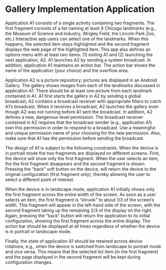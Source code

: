 # Gallery Implementation Application

Application A1 consists of a single activity containing two fragments. The first fragment consists of a
list naming at least 6 Chicago landmarks (e.g., the Museum of Science and Industry, Wrigley Field, the
Lincoln Park Zoo, etc.) Interactive app users can select one of the landmarks. When this happens, the
selected item stays highlighted and the second fragment displays the web page of the highlighted item.
This app also defines an options menu with at least two items: (1) exiting A1 and (2) launching the next
application, A2. A1 launches A2 by sending a system broadcast. In addition, application A1 maintains
an action bar. The action bar shows the name of the application (your choice) and the overflow area.


Application A2 is a picture repository; pictures are displayed in an Android Gallery. The gallery shows
images from each of the landmarks discussed in application A1. There should be at least one picture
from each landmark contained in A1. A1 first starts the gallery in A2 by sending a global broadcast;
A2 contains a broadcast receiver with appropriate filters to catch A1’s broadcast. When it receives a
broadcast, A2 launches the gallery even though A2 was not running before A1 sent the broadcast. In
addition, A2 defines a new, dangerous-level permission. The broadcast receiver contained in A2 requires
that the broadcast sender (e.g., application A1) own this permission in order to respond to a broadcast.
Use a meaningful and unique permission name of your choosing for the new permission. Also, make
sure that A1 has the permission before sending the broadcast.

The design of A1 is subject to the following constraints. When the device is in portrait mode the two fragments
are displayed on different screens. First, the device will show only the first fragment. When the user selects
an item, the the first fragment disappears and the second fragment is shown. Pressing the “back” soft button
on the device, will return the device to the original configuration (first fragment only), thereby allowing the
user to select a different point of interest.

When the device is in landscape mode, application A1 initially shows only the first fragment across the
entire width of the screen. As soon as a user selects an item, the first fragment is “shrunk” to about 1/3 of
the screen’s width. This fragment will appear in the left-hand side of the screen, with the second fragment
taking up the remaining 2/3 of the display on the right. Again, pressing the “back” button will return the
application to its initial configuration, showing the first fragment across the entire display. The action bar
should be displayed at all times regardless of whether the device is in portrait or landscape mode.

Finally, the state of application A1 should be retained across device rotations, e.g., when the device is
switched from landscape to portrait mode and vice versa. This means that the selected list item (in the first
fragment) and the page displayed in the second fragment will be kept during configuration changes.

